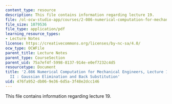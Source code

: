 ```yaml
---
content_type: resource
description: This file contains information regarding lecture 19.
file: /ol-ocw-studio-app/courses/2-086-numerical-computation-for-mechanical-engineers-spring-2013/476fa952db069e366d5a3f48e2dcc146_MIT2_086S13_lecture19.pdf
file_size: 1079536
file_type: application/pdf
learning_resource_types:
- Lecture Notes
license: https://creativecommons.org/licenses/by-nc-sa/4.0/
ocw_type: OCWFile
parent_title: Lecture Notes
parent_type: CourseSection
parent_uid: 75a7ef4f-5998-8137-914e-e0ef7232c4d5
resourcetype: Document
title: '2.086 Numerical Computation for Mechanical Engineers, Lecture 19: Linear Algebra
  II : Gaussian Elimination and Back Substitution'
uid: 476fa952-db06-9e36-6d5a-3f48e2dcc146
---
```

This file contains information regarding lecture 19.